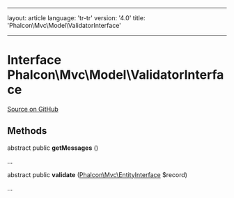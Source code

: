 * * *

layout: article language: 'tr-tr' version: '4.0' title: 'Phalcon\Mvc\Model\ValidatorInterface'

* * *

# Interface **Phalcon\Mvc\Model\ValidatorInterface**

<a href="https://github.com/phalcon/cphalcon/tree/v4.0.0/phalcon/mvc/model/validatorinterface.zep" class="btn btn-default btn-sm">Source on GitHub</a>

## Methods

abstract public **getMessages** ()

...

abstract public **validate** ([Phalcon\Mvc\EntityInterface](/4.0/en/api/Phalcon_Mvc_EntityInterface) $record)

...